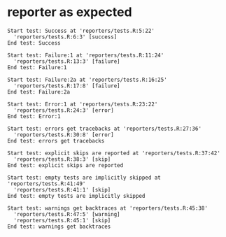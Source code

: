 # reporter as expected

    Start test: Success at 'reporters/tests.R:5:22'
      'reporters/tests.R:6:3' [success]
    End test: Success
    
    Start test: Failure:1 at 'reporters/tests.R:11:24'
      'reporters/tests.R:13:3' [failure]
    End test: Failure:1
    
    Start test: Failure:2a at 'reporters/tests.R:16:25'
      'reporters/tests.R:17:8' [failure]
    End test: Failure:2a
    
    Start test: Error:1 at 'reporters/tests.R:23:22'
      'reporters/tests.R:24:3' [error]
    End test: Error:1
    
    Start test: errors get tracebacks at 'reporters/tests.R:27:36'
      'reporters/tests.R:30:8' [error]
    End test: errors get tracebacks
    
    Start test: explicit skips are reported at 'reporters/tests.R:37:42'
      'reporters/tests.R:38:3' [skip]
    End test: explicit skips are reported
    
    Start test: empty tests are implicitly skipped at 'reporters/tests.R:41:49'
      'reporters/tests.R:41:1' [skip]
    End test: empty tests are implicitly skipped
    
    Start test: warnings get backtraces at 'reporters/tests.R:45:38'
      'reporters/tests.R:47:5' [warning]
      'reporters/tests.R:45:1' [skip]
    End test: warnings get backtraces
    


